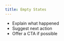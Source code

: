 ```yaml
---
title: Empty States
---
```

- Explain what happened
- Suggest next action
- Offer a CTA if possible
